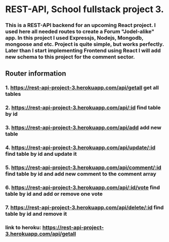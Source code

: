 # REST-API, School fullstack project 3.

### This is a REST-API backend for an upcoming React project. I used here all needed routes to create a Forum "Jodel-alike" app. In this project I used Expressjs, Nodejs, Mongodb, mongoose and etc. Project is quite simple, but works perfectly. Later than I start implementing Frontend using React I will add new schema to this project for the comment sector.

## Router information

### 1. https://rest-api-project-3.herokuapp.com/api/getall get all tables

### 2. https://rest-api-project-3.herokuapp.com/api/:id find table by id

### 3. https://rest-api-project-3.herokuapp.com/api/add add new table

### 4. https://rest-api-project-3.herokuapp.com/api/update/:id find table by id and update it

### 5. https://rest-api-project-3.herokuapp.com/api/comment/:id find table by id and add new comment to the comment array

### 6. https://rest-api-project-3.herokuapp.com/api/:id/vote find table by id and add or remove one vote

### 7. https://rest-api-project-3.herokuapp.com/api/delete/:id find table by id and remove it

### link to heroku: https://rest-api-project-3.herokuapp.com/api/getall
